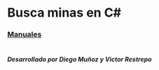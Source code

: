 # Busca minas en C#
### [Manuales](https://restrepotorres.github.io/MinerSweeper/)
#

##### Desarrollado por Diego Muñoz y Victor Restrepo
